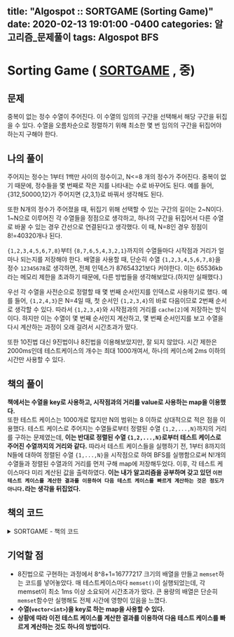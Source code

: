 title: "Algospot :: SORTGAME (Sorting Game)"
date: 2020-02-13 19:01:00 -0400
categories: 알고리즘_문제풀이 
tags: Algospot BFS
---

# Sorting Game ( [SORTGAME](https://algospot.com/judge/problem/read/SORTGAME) , 중)

## 문제
중복이 없는 정수 수열이 주어진다. 이 수열의 임의의 구간을 선택해서 해당 구간을 뒤집을 수 있다. 수열을 오름차순으로 정렬하기 위해 최소한 몇 번 임의의 구간을 뒤집어야 하는지 구해야 한다.  

## 나의 풀이
주어지는 정수는 1부터 1백만 사이의 정수이고, N<=8 개의 정수가 주어진다. 중복이 없기 때문에, 정수들을 몇 번째로 작은 지를 나타내는 수로 바꾸어도 된다. 예를 들어, {312,50000,12}가 주어지면 {2,3,1}로 바꿔서 생각해도 된다.  

또한 N개의 정수가 주어졌을 때, 뒤집기 위해 선택할 수 있는 구간의 길이는 2~N이다. 1~N으로 이루어진 각 수열들을 정점으로 생각하고, 하나의 구간을 뒤집어서 다른 수열로 바꿀 수 있는 경우 간선으로 연결된다고 생각했다. 이 때, N=8인 경우 정점이 8!=40320개나 된다.  

`{1,2,3,4,5,6,7,8}`부터 `{8,7,6,5,4,3,2,1}`까지의 수열들마다 시작점과 거리가 얼마나 되는지를 저장해야 한다. 배열을 사용할 때, 단순히 수열 `{1,2,3,4,5,6,7,8}`을 정수 `12345678`로 생각하면, 전체 인덱스가 87654321보다 커야한다. 이는 65536kb라는 메모리 제한을 초과하기 때문에, 다른 방법들을 생각해보았다.(하지만 실패했다.)  

우선 각 수열을 사전순으로 정렬할 때 몇 번째 순서인지를 인덱스로 사용하기로 했다. 예를 들어, `{1,2,4,3}`은 N=4일 때, 첫 순서인 `{1,2,3,4}`의 바로 다음이므로 2번째 순서로 생각할 수 있다. 따라서 `{1,2,3,4}`와 시작점과의 거리를 `cache[2]`에 저장하는 방식이다. 하지만 이는 수열이 몇 번째 순서인지 계산하고, 몇 번째 순서인지를 보고 수열을 다시 계산하는 과정이 오래 걸려서 시간초과가 떴다.  

또한 10진법 대신 9진법이나 8진법을 이용해보았지만, 잘 되지 않았다. 시간 제한은 2000ms인데 테스트케이스의 개수는 최대 1000개여서, 하나의 케이스에 2ms 이하의 시간만 사용할 수 있다. 

## 책의 풀이
**책에서는 수열을 key로 사용하고, 시작점과의 거리를 value로 사용하는 map을 이용했다.**  
또한 테스트 케이스는 1000개로 많지만 N의 범위는 8 이하로 상대적으로 적은 점을 이용했다. 테스트 케이스로 주어지는 수열들로부터 정렬된 수열 `{1,2,...,N}`까지의 거리를 구하는 문제였는데, **이는 반대로 정렬된 수열 `{1,2,...,N}`로부터 테스트 케이스로 주어진 수열까지의 거리와 같다.** 따라서 테스트 케이스들을 실행하기 전, 1부터 8까지의 N들에 대하여 정렬된 수열 `{1,...,N}`을 시작점으로 하여 BFS를 실행함으로써 N!개의 수열들과 정렬된 수열과의 거리를 먼저 구해 map에 저장해두었다. 이후, 각 테스트 케이스마다 미리 계산된 값을 출력하였다. **이는 내가 알고리즘을 공부하며 갖고 있던 `이전 테스트 케이스를 계산한 결과를 이용하여 다음 테스트 케이스를 빠르게 계산하는 것은 정도가 아니다.`라는 생각을 뒤집었다.**

## 책의 코드

<details>
<summary>SORTGAME - 책의 코드</summary>
<div markdown="1">

  
```
#include <stdio.h>
#include <string.h>
#include <iostream>
#include <utility>
#include <vector>
#include <algorithm>
#include <queue>
#include <map>

#ifdef _MSC_VER
#define _CRT_SCURE_NO_WARNINGS
#endif
using namespace std;

map<vector<int>, int> store;
int n;
vector<int> temp;
void bfs(int len);
int main()
{
    for (int j = 1; j < 9; j++)
    {
        n = j;
        temp = vector<int>(j, 0);
        for (int y = 0; y < j; y++)
        {
            temp[y] = y + 1;
        }

        bfs(0);
    }

    int testcases;
    cin >> testcases;
    for (int t = 0; t < testcases; t++)
    {

        scanf("%d", &n);

        vector<int> oritemp = vector<int>(n, 0);
        temp.clear();
        temp = vector<int>(n, 0);

        for (int i = 0; i < n; i++)
        {
            scanf("%d ", &oritemp[i]);
        }

        for (int i = 0; i < n; i++)
        {
            int bb = 1;
            for (int j = 0; j < n; j++)
            {
                if (oritemp[j] < oritemp[i])
                    bb++;
            }
            temp[i] = bb;
        }
        auto xx = store.find(temp);
        if (xx != store.end())
            printf("%d\n", xx->second);
    }
}

void bfs(int len)
{

    store.insert(make_pair(temp, 0));
    queue<vector<int>> q;
    q.push(temp);

    while (!q.empty())
    {
        vector<int> tempcheck = q.front();
        q.pop();
        int cost = store[tempcheck];
        for (int i = 2; i <= n; i++)
        {
            for (int j = 0; j < n + 1 - i; j++)
            {
                vector<int> check = tempcheck;
                reverse(check.begin() + j, check.begin() + j + i);
                auto val = store.find(check);
                if (val != store.end())
                    continue;
                store.insert(make_pair(check, 1 + cost));
                q.push(check);
            }
        }
    }
}
```
</div>
</details>  
  
## 기억할 점
- 8진법으로 구현하는 과정에서 8^8+1=16777217 크기의 배열을 만들고 `memset`하는 코드를 넣어놓았다. 매 테스트케이스마다 `memset()`이 실행되었는데, 각 memset이 최소 1ms 이상 소요되어 시간초과가 떴다. 큰 용량의 배열은 단순히 `memset`함수만 실행해도 전체 시간에 영향이 있음을 느꼈다.
- **수열(`vector<int>`)을 key로 하는 map을 사용할 수 있다.**
- **상황에 따라 이전 테스트 케이스를 계산한 결과를 이용하여 다음 테스트 케이스를 빠르게 계산하는 것도 하나의 방법이다.**